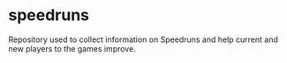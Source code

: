 # speedruns
Repository used to collect information on Speedruns and help current and new players to the games improve.

